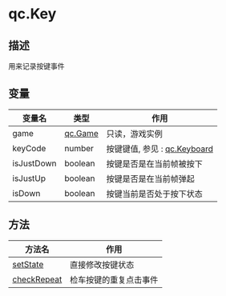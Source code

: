 # qc.Key

## 描述
用来记录按键事件

## 变量
| 变量名    | 类型    | 作用           |
| ------------- |-------------|-------------|
| game | [qc.Game](../game/README.md) | 只读，游戏实例 |
| keyCode | number | 按键键值, 参见 : [qc.Keyboard](Keyboard.md) |
| isJustDown | boolean | 按键是否是在当前帧被按下 |
| isJustUp | boolean | 按键是否是在当前帧弹起 |
| isDown | boolean | 按键当前是否处于按下状态 |

## 方法
| 方法名 | 作用 |
| ------------- |-------------|
| [setState](Key_setState.md) | 直接修改按键状态 |
| [checkRepeat](Key_checkRepeat.md) | 检车按键的重复点击事件 |
